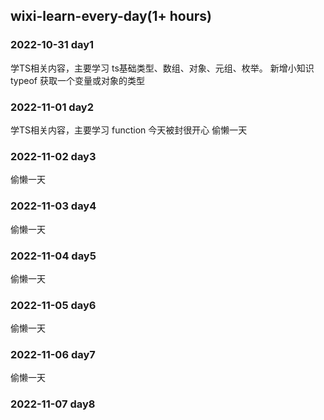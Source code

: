 ## wixi-learn-every-day(1+ hours)

### 2022-10-31 day1
学TS相关内容，主要学习 ts基础类型、数组、对象、元组、枚举。
新增小知识 typeof 获取一个变量或对象的类型

### 2022-11-01 day2
学TS相关内容，主要学习 function
今天被封很开心 偷懒一天

### 2022-11-02 day3
偷懒一天

### 2022-11-03 day4
偷懒一天

### 2022-11-04 day5
偷懒一天

### 2022-11-05 day6
偷懒一天

### 2022-11-06 day7
偷懒一天

### 2022-11-07 day8
